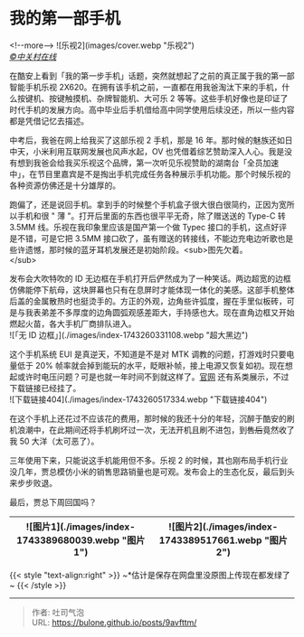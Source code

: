 # 我的第一部手机


&lt;!--more--&gt;
![乐视2](images/cover.webp &#34;乐视2&#34;)  
*[©中关村在线](https://baike.baidu.com/pic/%E4%B9%90%E8%A7%86%E8%B6%85%E7%BA%A7%E6%89%8B%E6%9C%BA2/19450924/5555703513/9345d688d43f8794a4c29f24074219f41bd5ad6e8c3d?fr=newalbum&amp;fromModule=album#aid=5555703513&amp;pic=3812b31bb051f81986182b410fed5ded2e738bd4493c)*  

在酷安上看到「我的第一步手机」话题，突然就想起了之前的真正属于我的第一部智能手机乐视 2X620。在拥有该手机之前，一直都在用我爸淘汰下来的手机，什么按键机、按键触摸机、杂牌智能机、大可乐 2 等等。这些手机好像也是印证了时代手机的发展方向。高中毕业后手机借给高中同学使用后续没还，所以一些内容都是凭借记忆去描述。

中考后，我爸在网上给我买了这部乐视 2 手机，那是 16 年。那时候的魅族还如日中天，小米利用互联网发展也风声水起，OV 也凭借着综艺赞助深入人心。我是没有想到我爸会给我买乐视这个品牌，第一次听见乐视赞助的湖南台「全员加速中」，在节目里嘉宾是不是掏出手机完成任务各种展示手机功能。那个时候乐视的各种资源仿佛还是十分雄厚的。


跑偏了，还是说回手机。拿到手的时候整个手机盒子很大很白很简约，正因为宽所以手机和很 &#34; 薄 &#34;。打开后里面的东西也很平平无奇，除了赠送送的 Type-C 转 3.5MM 线。乐视在我印象里应该是国产第一个做 Typec 接口的手机，这点好评是不错，可是它把 3.5MM 接口砍了，虽有赠送的转接线，不能边充电边听歌也是些许遗憾，那时候的蓝牙耳机发展还是初始阶段。&lt;sub&gt;图先欠着。  
&lt;/sub&gt;  

发布会大吹特吹的 ID 无边框在手机打开后俨然成为了一种笑话。两边超宽的边框仿佛能停下航母，这块屏幕也只有在息屏时才能体现一体化的美感。这部手机整体后盖的金属散热时也挺烫手的。方正的外观，边角些许弧度，握在手里似板砖，可是与我表弟差不多厚度的边角圆弧观感差距大，手持感也大。现在直角边框又开始燃起火苗，各大手机厂商排队进入。  
![「无 ID 边框」](./images/index-1743260331108.webp &#34;超大黑边&#34;)

这个手机系统 EUI 是真逆天，不知道是不是对 MTK 调教的问题，打游戏时只要电量低于 20% 帧率就会掉到能玩的水平，眨眼补帧，接上电源又恢复如初。现在想起或许时电压问题？可是也就一年时间不到就这样了。[官网](https://bug.le.com/cn/download/phone) 还有系类展示，不过下载链接已经挂了。  
![下载链接404](./images/index-1743260517334.webp &#34;下载链接404&#34;)

在这个手机上还花过不应该花的费用，那时候的我还十分的年轻，沉醉于酷安的刷机浪潮中，在此期间还将手机刷坏过一次，无法开机且刷不进包，到~~售后~~竟然收了我 50 大洋（太可恶了）。

三年使用下来，只能说这手机能用但不多。乐视 2 的时候，其也刚布局手机行业没几年，贾总模仿小米的销售思路销量也是可观。发布会上的生态化反，最后到头来步步败退。

最后，贾总下周回国吗？

| ![图片1](./images/index-1743389680039.webp &#34;图片1&#34;) | ![图片2](./images/index-1743389517661.webp &#34;图片2&#34;) |
| ----------------------------------------------- | ----------------------------------------------- |

{{&lt; style &#34;text-align:right&#34; &gt;}}
~*估计是保存在网盘里没原图上传现在都发绿了~
{{&lt; /style &gt;}}

---

> 作者: 吐司气泡  
> URL: https://bulone.github.io/posts/9avfttm/  

